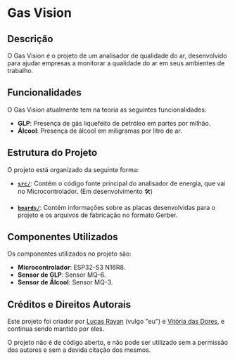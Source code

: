 # Gas Vision


## Descrição

O Gas Vision é o projeto de um analisador de qualidade do ar, desenvolvido para ajudar empresas a monitorar a qualidade do ar em seus ambientes de trabalho.



## Funcionalidades

O Gas Vision atualmente tem na teoria as seguintes funcionalidades:

- **GLP**: Presença de gás liquefeito de petróleo em partes por milhão.
- **Álcool**: Presença de álcool em miligramas por litro de ar.



## Estrutura do Projeto

O projeto está organizado da seguinte forma:

- **[`src/`](./src/)**: Contém o código fonte principal do analisador de energia, que vai no Microcontrolador. (Em desenvolvimento 🛠️)

- **[`boards/`](./boards/)**: Contém informações sobre as placas desenvolvidas para o projeto e os arquivos de fabricação no formato Gerber.



## Componentes Utilizados

Os componentes utilizados no projeto são:

- **Microcontrolador**: ESP32-S3 N16R8.
- **Sensor de GLP**: Sensor MQ-6.
- **Sensor de Álcool**: Sensor MQ-3.


## Créditos e Direitos Autorais

Este projeto foi criador por [Lucas Rayan](https://www.linkedin.com/in/lucasrguerra/) (vulgo "eu") e [Vitória das Dores](https://www.linkedin.com/in/vitoria-das-dores/), e continua sendo mantido por eles.

O projeto não é de código aberto, e não pode ser utilizado sem a permissão dos autores e sem a devida citação dos mesmos.